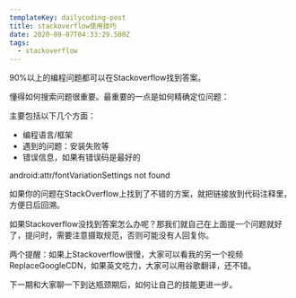 ```yaml
---
templateKey: dailycoding-post
title: stackoverflow使用技巧
date: 2020-09-07T04:33:29.500Z
tags:
  - stackoverflow
---
```

90%以上的编程问题都可以在Stackoverflow找到答案。

懂得如何搜索问题很重要。最重要的一点是如何精确定位问题：    

主要包括以下几个方面：

- 编程语言/框架
- 遇到的问题：安装失败等
- 错误信息，如果有错误码是最好的

android:attr/fontVariationSettings not found

如果你的问题在StackOverflow上找到了不错的方案，就把链接放到代码注释里，方便日后回溯。

如果Stackoverflow没找到答案怎么办呢？那我们就自己在上面提一个问题就好了，提问时，需要注意摄取规范，否则可能没有人回复你。

两个提醒：如果上Stackoverflow很慢，大家可以看我的另一个视频ReplaceGoogleCDN，如果英文吃力，大家可以用谷歌翻译，还不错。

下一期和大家聊一下到达瓶颈期后，如何让自己的技能更进一步。
